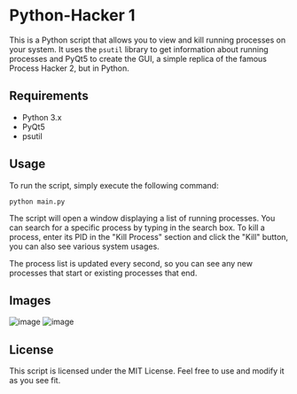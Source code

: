 # Python-Hacker 1

This is a Python script that allows you to view and kill running processes on your system. It uses the `psutil` library to get information about running processes and PyQt5 to create the GUI, a simple replica of the famous Process Hacker 2, but in Python.

## Requirements

- Python 3.x
- PyQt5
- psutil

## Usage

To run the script, simply execute the following command:

```
python main.py
```

The script will open a window displaying a list of running processes. You can search for a specific process by typing in the search box. To kill a process, enter its PID in the "Kill Process" section and click the "Kill" button, you can also see various system usages.

The process list is updated every second, so you can see any new processes that start or existing processes that end.

## Images

![image](https://user-images.githubusercontent.com/44844515/226636855-2f3310ee-ab0c-4ce0-9d65-c80133902ae5.png)
![image](https://user-images.githubusercontent.com/44844515/226636986-b1229953-79a7-479f-948d-947fe91355c8.png)


## License

This script is licensed under the MIT License. Feel free to use and modify it as you see fit.
